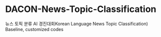 # DACON-News-Topic-Classification
뉴스 토픽 분류 AI 경진대회Korean Language News Topic Classification) Baseline, customized codes

